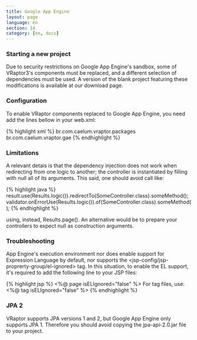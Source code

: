 ```yaml
---
title: Google App Engine
layout: page
language: en
section: 14
category: [en, docs]
---
```


<h3>Starting a new project</h3>

Due to security restrictions on Google App Engine's sandbox, some of VRaptor3's components must be replaced, and a different selection of dependencies must be used. A version of the blank project featuring these modifications is available at our download page.

<h3>Configuration</h3>

To enable VRaptor components replaced to Google App Engine, you need add the lines bellow in your web.xml:

{% highlight xml %}
<context-param>
    <param-name>br.com.caelum.vraptor.packages</param-name>
    <param-value>br.com.caelum.vraptor.gae</param-value>
</context-param>
{% endhighlight %}

<h3>Limitations</h3>

A relevant detais is that the dependency injection does not work when redirecting from one logic to another; the controller is instantiated by filling with null all of its arguments. This said, one should avoid call like:

{% highlight java %}
result.use(Results.logic()).redirectTo(SomeController.class).someMethod();
validator.onErrorUse(Results.logic()).of(SomeController.class).someMethod();
{% endhighlight %}

using, instead, Results.page(). An alternative would be to prepare your controllers to expect null as construction arguments.

<h3>Troubleshooting</h3>

App Engine's execution environment nor does enable support for Expression Language by default, nor supports the <jsp-config/jsp-proprerty-group/el-ignored> tag. In this situation, to enable the EL support, it's required to add the following line to your JSP files:

{% highlight jsp %}
<%@ page isELIgnored="false" %>
For tag files, use:
<%@ tag isELIgnored="false" %>
{% endhighlight %}

<h3>JPA 2</h3>

VRaptor supports JPA versions 1 and 2, but Google App Engine only supports JPA 1. Therefore you should avoid copying the jpa-api-2.0.jar file to your project.
